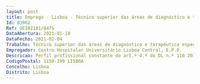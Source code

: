 ```yaml
--- 
layout: post
title: Emprego - Lisboa - Técnico superior das áreas de diagnóstico e terapêutica especialista
Id: 83962
Ref: OE202101/0475
DataAbertura: 2021-01-19
DataFecho: 2021-02-04
Trabalho: Técnico superior das áreas de diagnóstico e terapêutica especialista
Empregador: Centro Hospitalar Universitário Lisboa Central, E.P.E.
Descricao: Perfil profissional constante do art.º 4.º do DL n.º 110 2017, e art.º 5.º do DL 111 2017, ambos de 31 08, verificando se quanto ao conteúdo funcional da categoria posta a concurso o disposto nos artigos 8.º e 9.º, e 9.º e 10.º dos referidos diplomas
CodigoPostal: 1150-199 LISBOA
Concelho: Lisboa
Distrito: Lisboa
--- 
```

